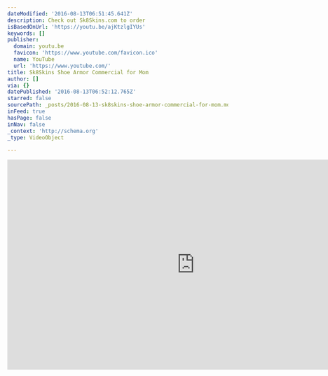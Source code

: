 ```yaml
---
dateModified: '2016-08-13T06:51:45.641Z'
description: Check out Sk8Skins.com to order
isBasedOnUrl: 'https://youtu.be/ajKtzlgIYUs'
keywords: []
publisher:
  domain: youtu.be
  favicon: 'https://www.youtube.com/favicon.ico'
  name: YouTube
  url: 'https://www.youtube.com/'
title: Sk8Skins Shoe Armor Commercial for Mom
author: []
via: {}
datePublished: '2016-08-13T06:52:12.765Z'
starred: false
sourcePath: _posts/2016-08-13-sk8skins-shoe-armor-commercial-for-mom.md
inFeed: true
hasPage: false
inNav: false
_context: 'http://schema.org'
_type: VideoObject

---
```

<iframe src="https://cdn.embedly.com/widgets/media.html?src=https%3A%2F%2Fwww.youtube.com%2Fembed%2FajKtzlgIYUs%3Ffeature%3Doembed&amp;url=http%3A%2F%2Fwww.youtube.com%2Fwatch%3Fv%3DajKtzlgIYUs&amp;image=https%3A%2F%2Fi.ytimg.com%2Fvi%2FajKtzlgIYUs%2Fhqdefault.jpg&amp;key=b7d04c9b404c499eba89ee7072e1c4f7&amp;type=text%2Fhtml&amp;schema=youtube" width="854" height="480" scrolling="no" frameborder="0" allowfullscreen="" style=""></iframe>